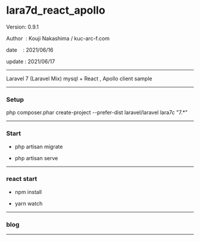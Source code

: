 ﻿# lara7d_react_apollo

 Version: 0.9.1

 Author  : Kouji Nakashima / kuc-arc-f.com

 date    : 2021/06/16

 update : 2021/06/17

***

Laravel 7 (Laravel Mix) mysql +  React , Apollo client sample

***
### Setup

php composer.phar create-project --prefer-dist laravel/laravel lara7c "7.*"

***
### Start

* php artisan migrate

* php artisan serve

***
### react start

* npm install

* yarn watch

***
### blog

***



